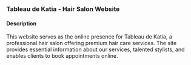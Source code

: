 ### Tableau de Katia - Hair Salon Website
#### Description
This website serves as the online presence for Tableau de Katia, a professional hair salon offering premium hair care services. The site provides essential information about our services, talented stylists, and enables clients to book appointments online.